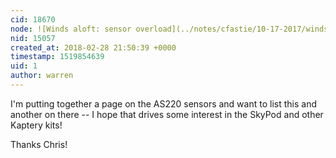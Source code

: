 ```yaml
---
cid: 18670
node: ![Winds aloft: sensor overload](../notes/cfastie/10-17-2017/winds-aloft-sensor-overload)
nid: 15057
created_at: 2018-02-28 21:50:39 +0000
timestamp: 1519854639
uid: 1
author: warren
---
```


I'm putting together a page on the AS220 sensors and want to list this and another on there -- I hope that drives some interest in the SkyPod and other Kaptery kits!

Thanks Chris!